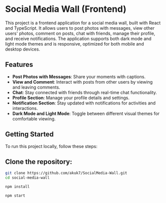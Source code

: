 # Social Media Wall (Frontend)

This project is a frontend application for a social media wall, built with React and TypeScript. It allows users to post photos with messages, view other users' photos, comment on posts, chat with friends, manage their profile, and receive notifications. The application supports both dark mode and light mode themes and is responsive, optimized for both mobile and desktop devices.

## Features

- **Post Photos with Messages**: Share your moments with captions.
- **View and Comment**: Interact with posts from other users by viewing and leaving comments.
- **Chat**: Stay connected with friends through real-time chat functionality.
- **Profile Section**: Manage your profile details and settings.
- **Notification Section**: Stay updated with notifications for activities and interactions.
- **Dark Mode and Light Mode**: Toggle between different visual themes for comfortable viewing.

## Getting Started

To run this project locally, follow these steps:

## **Clone the repository**:
   ```bash
   git clone https://github.com/akuk7/SocialMedia-Wall.git
   cd social-media-wall

   npm install

   npm start
